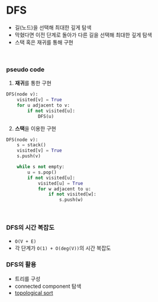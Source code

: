 # DFS
* 길(노드)을 선택해 최대한 깊게 탐색
* 막혔다면 이전 단계로 돌아가 다른 길을 선택해 최대한 깊게 탐색
* 스택 혹은 재귀를 통해 구현

<br/>

### pseudo code
1. **재귀**를 통한 구현
```python
DFS(node v):
    visited[v] = True
    for u adjacent to v:
        if not visited[u]:
            DFS(u)
```

2. **스택**을 이용한 구현
```python
DFS(node v):
    s = stack()
    visited[v] = True
    s.push(v)

    while s not empty:
        u = s.pop()
        if not visited[u]:
            visited[u] = True
            for w adjacent to u:
                if not visited[w]:
                    s.push(w)
```

<br/>

### DFS의 시간 복잡도
* `O(V + E)`
* 각 단계가 `O(1) + O(deg(V))`의 시간 복잡도


### DFS의 활용
* 트리를 구성
* connected component 탐색
* [topological sort](./TopoSort.md)

